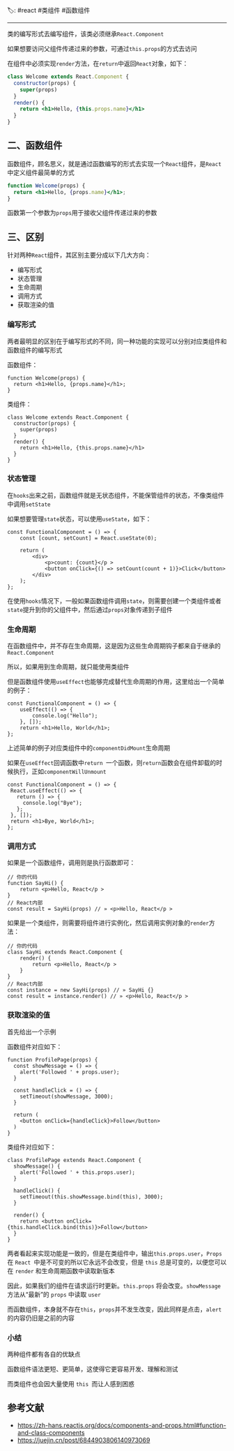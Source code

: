 🏷: #react #类组件 #函数组件
***
类的编写形式去编写组件，该类必须继承`React.Component`

如果想要访问父组件传递过来的参数，可通过`this.props`的方式去访问

在组件中必须实现`render`方法，在`return`中返回`React`对象，如下：

```jsx
class Welcome extends React.Component {
  constructor(props) {
    super(props)
  }
  render() {
    return <h1>Hello, {this.props.name}</h1>
  }
}
```

## 二、函数组件

函数组件，顾名思义，就是通过函数编写的形式去实现一个`React`组件，是`React`中定义组件最简单的方式

```jsx
function Welcome(props) {
  return <h1>Hello, {props.name}</h1>;
}
```

函数第一个参数为`props`用于接收父组件传递过来的参数

## 三、区别

针对两种`React`组件，其区别主要分成以下几大方向：

- 编写形式
- 状态管理
- 生命周期
- 调用方式
- 获取渲染的值

### 编写形式

两者最明显的区别在于编写形式的不同，同一种功能的实现可以分别对应类组件和函数组件的编写形式

函数组件：

```javascriptx
function Welcome(props) {
  return <h1>Hello, {props.name}</h1>;
}
```

类组件：

```javascriptx
class Welcome extends React.Component {
  constructor(props) {
    super(props)
  }
  render() {
    return <h1>Hello, {this.props.name}</h1>
  }
}
```



### 状态管理

在`hooks`出来之前，函数组件就是无状态组件，不能保管组件的状态，不像类组件中调用`setState`

如果想要管理`state`状态，可以使用`useState`，如下：

```javascriptx
const FunctionalComponent = () => {
    const [count, setCount] = React.useState(0);

    return (
        <div>
            <p>count: {count}</p >
            <button onClick={() => setCount(count + 1)}>Click</button>
        </div>
    );
};

```

在使用`hooks`情况下，一般如果函数组件调用`state`，则需要创建一个类组件或者`state`提升到你的父组件中，然后通过`props`对象传递到子组件



### 生命周期

在函数组件中，并不存在生命周期，这是因为这些生命周期钩子都来自于继承的`React.Component`

所以，如果用到生命周期，就只能使用类组件

但是函数组件使用`useEffect`也能够完成替代生命周期的作用，这里给出一个简单的例子：

```javascriptx
const FunctionalComponent = () => {
    useEffect(() => {
        console.log("Hello");
    }, []);
    return <h1>Hello, World</h1>;
};
```

上述简单的例子对应类组件中的`componentDidMount`生命周期

如果在`useEffect`回调函数中`return `一个函数，则`return`函数会在组件卸载的时候执行，正如`componentWillUnmount`

```javascriptx
const FunctionalComponent = () => {
 React.useEffect(() => {
   return () => {
     console.log("Bye");
   };
 }, []);
 return <h1>Bye, World</h1>;
};

```





### 调用方式

如果是一个函数组件，调用则是执行函数即可：

```javascriptx
// 你的代码 
function SayHi() { 
    return <p>Hello, React</p > 
} 
// React内部 
const result = SayHi(props) // » <p>Hello, React</p >
```

如果是一个类组件，则需要将组件进行实例化，然后调用实例对象的`render`方法：

```javascriptx
// 你的代码 
class SayHi extends React.Component { 
    render() { 
        return <p>Hello, React</p > 
    } 
} 
// React内部 
const instance = new SayHi(props) // » SayHi {} 
const result = instance.render() // » <p>Hello, React</p >
```



### 获取渲染的值

首先给出一个示例

函数组件对应如下：

```javascriptx
function ProfilePage(props) {
  const showMessage = () => {
    alert('Followed ' + props.user);
  }

  const handleClick = () => {
    setTimeout(showMessage, 3000);
  }

  return (
    <button onClick={handleClick}>Follow</button>
  )
}
```

类组件对应如下：

```javascriptx
class ProfilePage extends React.Component {
  showMessage() {
    alert('Followed ' + this.props.user);
  }

  handleClick() {
    setTimeout(this.showMessage.bind(this), 3000);
  }

  render() {
    return <button onClick={this.handleClick.bind(this)}>Follow</button>
  }
}
```

两者看起来实现功能是一致的，但是在类组件中，输出`this.props.user`，`Props `在 `React `中是不可变的所以它永远不会改变，但是 `this` 总是可变的，以便您可以在 `render` 和生命周期函数中读取新版本

因此，如果我们的组件在请求运行时更新。`this.props` 将会改变。`showMessage `方法从“最新”的 `props` 中读取 `user`

而函数组件，本身就不存在`this`，`props`并不发生改变，因此同样是点击，`alert`的内容仍旧是之前的内容



### 小结

两种组件都有各自的优缺点

函数组件语法更短、更简单，这使得它更容易开发、理解和测试

而类组件也会因大量使用 `this `而让人感到困惑



## 参考文献

- https://zh-hans.reactjs.org/docs/components-and-props.html#function-and-class-components
- https://juejin.cn/post/6844903806140973069
